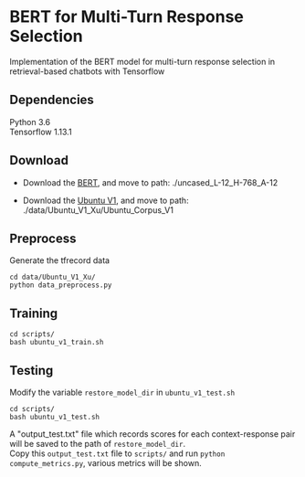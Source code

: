 # BERT for Multi-Turn Response Selection
Implementation of the BERT model for multi-turn response selection in retrieval-based chatbots with Tensorflow

## Dependencies
Python 3.6 <br>
Tensorflow 1.13.1

## Download 
- Download the [BERT](https://storage.googleapis.com/bert_models/2018_10_18/uncased_L-12_H-768_A-12.zip), 
  and move to path: ./uncased_L-12_H-768_A-12 <br>
  
- Download the [Ubuntu V1](https://drive.google.com/file/d/1-rNv34hLoZr300JF3v7nuLswM7GRqeNc/view),
  and move to path: ./data/Ubuntu_V1_Xu/Ubuntu_Corpus_V1 <br>

## Preprocess
Generate the tfrecord data
```
cd data/Ubuntu_V1_Xu/
python data_preprocess.py 
```

## Training
```
cd scripts/
bash ubuntu_v1_train.sh
```

## Testing
Modify the variable ```restore_model_dir``` in ```ubuntu_v1_test.sh```
```
cd scripts/
bash ubuntu_v1_test.sh
```
A "output_test.txt" file which records scores for each context-response pair will be saved to the path of ```restore_model_dir```. <br>
Copy this ```output_test.txt``` file to ```scripts/``` and run ```python compute_metrics.py```, various metrics will be shown.
